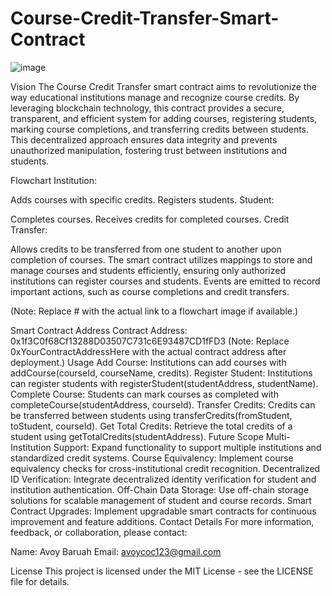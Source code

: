 # Course-Credit-Transfer-Smart-Contract
![image](https://www.shutterstock.com/image-vector/b-blockchain-logo-template-technology-600nw-1891225663.jpg)

Vision
The Course Credit Transfer smart contract aims to revolutionize the way educational institutions manage and recognize course credits. By leveraging blockchain technology, this contract provides a secure, transparent, and efficient system for adding courses, registering students, marking course completions, and transferring credits between students. This decentralized approach ensures data integrity and prevents unauthorized manipulation, fostering trust between institutions and students.

Flowchart
Institution:

Adds courses with specific credits.
Registers students.
Student:

Completes courses.
Receives credits for completed courses.
Credit Transfer:

Allows credits to be transferred from one student to another upon completion of courses.
The smart contract utilizes mappings to store and manage courses and students efficiently, ensuring only authorized institutions can register courses and students. Events are emitted to record important actions, such as course completions and credit transfers.


(Note: Replace # with the actual link to a flowchart image if available.)

Smart Contract Address
Contract Address: 0x1f3C0f68Cf13288D03507C731c6E93487CD1fFD3
(Note: Replace 0xYourContractAddressHere with the actual contract address after deployment.)
Usage
Add Course: Institutions can add courses with addCourse(courseId, courseName, credits).
Register Student: Institutions can register students with registerStudent(studentAddress, studentName).
Complete Course: Students can mark courses as completed with completeCourse(studentAddress, courseId).
Transfer Credits: Credits can be transferred between students using transferCredits(fromStudent, toStudent, courseId).
Get Total Credits: Retrieve the total credits of a student using getTotalCredits(studentAddress).
Future Scope
Multi-Institution Support: Expand functionality to support multiple institutions and standardized credit systems.
Course Equivalency: Implement course equivalency checks for cross-institutional credit recognition.
Decentralized ID Verification: Integrate decentralized identity verification for student and institution authentication.
Off-Chain Data Storage: Use off-chain storage solutions for scalable management of student and course records.
Smart Contract Upgrades: Implement upgradable smart contracts for continuous improvement and feature additions.
Contact Details
For more information, feedback, or collaboration, please contact:


Name: Avoy Baruah
Email: avoycoc123@gmail.com

License
This project is licensed under the MIT License - see the LICENSE file for details.
